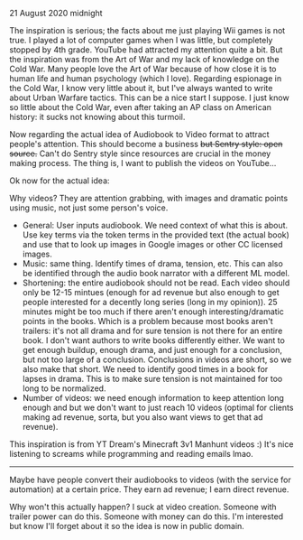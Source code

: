 21 August 2020 midnight

The inspiration is serious; the facts about me just playing Wii games is not true. I played a lot
of computer games when I was little, but completely stopped by 4th grade. YouTube had attracted
my attention quite a bit. But the inspiration was from the Art of War and my lack of knowledge
on the Cold War. Many people love the Art of War because of how close it is to human life
and human psychology (which I love). Regarding espionage in the Cold War, I know very little
about it, but I've always wanted to write about Urban Warfare tactics. This can be a nice 
start I suppose. I just know so little about the Cold War, even after taking an AP class
on American history: it sucks not knowing about this turmoil.

Now regarding the actual idea of Audiobook to Video format to attract people's attention. This
should become a business ~~but Sentry style: open source.~~ Can't do Sentry style since resources
are crucial in the money making process. The thing is, I want to publish the videos on YouTube...

Ok now for the actual idea:

Why videos? They are attention grabbing, with images and dramatic points using music, not just some
person's voice.

- General: User inputs audiobook. We need context of what this is about. Use key terms via the token terms
in the provided text (the actual book) and use that to look up images in Google images or other
CC licensed images.
- Music: same thing. Identify times of drama, tension, etc. This can also be identified through the
audio book narrator with a different ML model.
- Shortening: the entire audiobook should not be read. Each video should only be 12-15 mintues (enough
for ad revenue but also enough to get people interested for a decently long series (long in my opinion)).
25 minutes might be too much if there aren't enough interesting/dramatic points in the books. Which is
a problem because most books aren't trailers: it's not all drama and for sure tension is not there
for an entire book. I don't want authors to write books differently either. We want to get enough
buildup, enough drama, and just enough for a conclusion, but not too large of a conclusion. Conclusions
in videos are short, so we also make that short. We need to identify good times in a book for lapses
in drama. This is to make sure tension is not maintained for too long to be normalized.
- Number of videos: we need enough information to keep attention long enough and but we don't want
to just reach 10 videos (optimal for clients making ad revenue, sorta, but you also want views
to get that ad revenue).

This inspiration is from YT Dream's Minecraft 3v1 Manhunt videos :) It's nice listening to screams
while programming and reading emails lmao.

---

Maybe have people convert their audiobooks to videos (with the service for automation) at a certain
price. They earn ad revenue; I earn direct revenue.

Why won't this actually happen? I suck at video creation. Someone with trailer power can do this.
Someone with money can do this. I'm interested but know I'll forget about it so the idea is now
in public domain.
